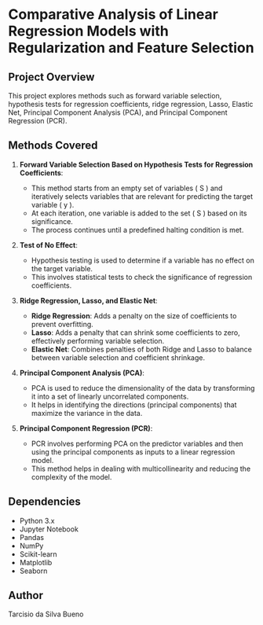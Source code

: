 # Comparative Analysis of Linear Regression Models with Regularization and Feature Selection

## Project Overview
This project explores methods such as forward variable selection, hypothesis tests for regression coefficients, ridge regression, Lasso, Elastic Net, Principal Component Analysis (PCA), and Principal Component Regression (PCR).

## Methods Covered

1. **Forward Variable Selection Based on Hypothesis Tests for Regression Coefficients**:
    - This method starts from an empty set of variables \( S \) and iteratively selects variables that are relevant for predicting the target variable \( y \). 
    - At each iteration, one variable is added to the set \( S \) based on its significance.
    - The process continues until a predefined halting condition is met.

2. **Test of No Effect**:
    - Hypothesis testing is used to determine if a variable has no effect on the target variable.
    - This involves statistical tests to check the significance of regression coefficients.

3. **Ridge Regression, Lasso, and Elastic Net**:
    - **Ridge Regression**: Adds a penalty on the size of coefficients to prevent overfitting.
    - **Lasso**: Adds a penalty that can shrink some coefficients to zero, effectively performing variable selection.
    - **Elastic Net**: Combines penalties of both Ridge and Lasso to balance between variable selection and coefficient shrinkage.

4. **Principal Component Analysis (PCA)**:
    - PCA is used to reduce the dimensionality of the data by transforming it into a set of linearly uncorrelated components.
    - It helps in identifying the directions (principal components) that maximize the variance in the data.

5. **Principal Component Regression (PCR)**:
    - PCR involves performing PCA on the predictor variables and then using the principal components as inputs to a linear regression model.
    - This method helps in dealing with multicollinearity and reducing the complexity of the model.

## Dependencies
- Python 3.x
- Jupyter Notebook
- Pandas
- NumPy
- Scikit-learn
- Matplotlib
- Seaborn

## Author
Tarcisio da Silva Bueno